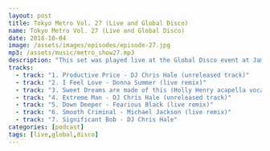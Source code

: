 ```yaml
---
layout: post
title: Tokyo Metro Vol. 27 (Live and Global Disco)
name: Tokyo Metro Vol. 27 (Live and Global Disco)
date: 2018-10-04
image: /assets/images/episodes/episode-27.jpg
mp3: /assets/music/metro_show27.mp3
description: "This set was played live at the Global Disco event at Jam House, Akita Japan in July 2018. Keeping with the theme of 'disco', yet also being who I am, I took the mix in an electro direction (think more early 80's than 70's!) Everything was performed with an iPad Pro and Novation Launchpad."
tracks: 
  - track: "1. Productive Price - DJ Chris Hale (unreleased track)"
  - track: "2. I Feel Love - Donna Summer (live remix)"
  - track: "3. Sweet Dreams are made of this (Holly Henry acapella vocals) - Eurythmics (live remix)"
  - track: "4. Extreme Man - DJ Chris Hale (unreleased track)"
  - track: "5. Down Deeper - Fearious Black (live remix)"
  - track: "6. Smooth Criminal - Michael Jackson (live remix)"
  - track: "7. Significant Bob - DJ Chris Hale"
categories: [podcast]
tags: [live,global,disco]
---
```

